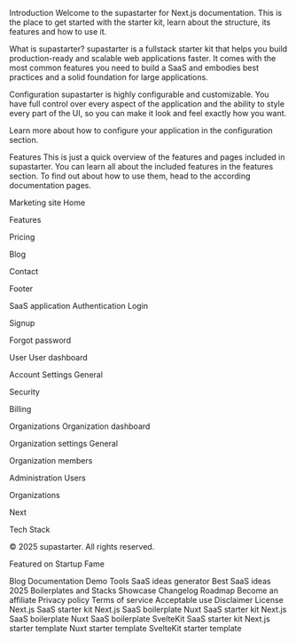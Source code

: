 Introduction
Welcome to the supastarter for Next.js documentation. This is the place to get started with the starter kit, learn about the structure, its features and how to use it.

What is supastarter?
supastarter is a fullstack starter kit that helps you build production-ready and scalable web applications faster. It comes with the most common features you need to build a SaaS and embodies best practices and a solid foundation for large applications.

Configuration
supastarter is highly configurable and customizable. You have full control over every aspect of the application and the ability to style every part of the UI, so you can make it look and feel exactly how you want.

Learn more about how to configure your application in the configuration section.

Features
This is just a quick overview of the features and pages included in supastarter. You can learn all about the included features in the features section. To find out about how to use them, head to the according documentation pages.

Marketing site
Home


Features


Pricing


Blog


Contact


Footer


SaaS application
Authentication
Login


Signup


Forgot password


User
User dashboard


Account Settings
General


Security


Billing


Organizations
Organization dashboard


Organization settings
General


Organization members


Administration
Users


Organizations


Next

Tech Stack

© 2025 supastarter. All rights reserved.

Featured on Startup Fame



Blog
Documentation
Demo
Tools
SaaS ideas generator
Best SaaS ideas 2025
Boilerplates and Stacks
Showcase
Changelog
Roadmap
Become an affiliate
Privacy policy
Terms of service
Acceptable use
Disclaimer
License
Next.js SaaS starter kit
Next.js SaaS boilerplate
Nuxt SaaS starter kit
Next.js SaaS boilerplate
Nuxt SaaS boilerplate
SvelteKit SaaS starter kit
Next.js starter template
Nuxt starter template
SvelteKit starter template

